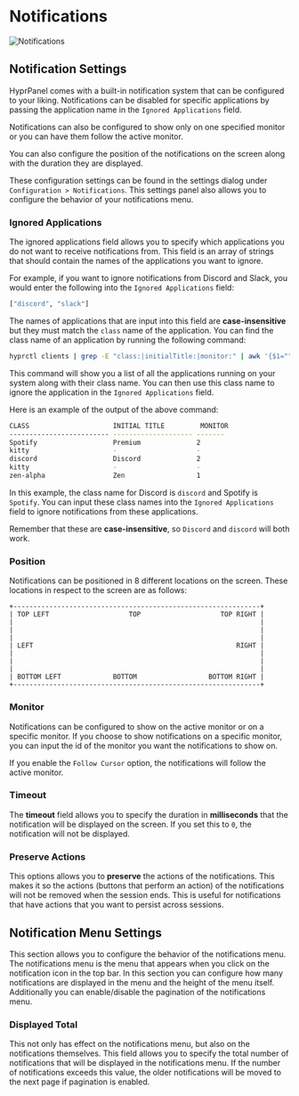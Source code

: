 # Notifications
![Notifications](/configuration/notifications.png)
## Notification Settings
HyprPanel comes with a built-in notification system that can be configured to your liking. Notifications can be disabled for specific applications by passing the application name in the `Ignored Applications` field.

Notifications can also be configured to show only on one specified monitor or you can have them follow the active monitor.

You can also configure the position of the notifications on the screen along with the duration they are displayed.

These configuration settings can be found in the settings dialog under `Configuration > Notifications`. This settings panel also allows you to configure the behavior of your notifications menu.

### Ignored Applications
The ignored applications field allows you to specify which applications you do not want to receive notifications from. This field is an array of strings that should contain the names of the applications you want to ignore.

For example, if you want to ignore notifications from Discord and Slack, you would enter the following into the `Ignored Applications` field:
```bash
["discord", "slack"]
```

The names of applications that are input into this field are **case-insensitive** but they must match the `class` name of the application. You can find the class name of an application by running the following command:
```bash
hyprctl clients | grep -E "class:|initialTitle:|monitor:" | awk '{$1=""; print $0}' | paste - - - | awk '{class=($2 ? $2 : "-"); title=($4 ? $4 : "-"); monitor=($1 ? $1 : "-"); printf "%-25s %-20.20s %-7s\n", class, title, monitor}' | awk 'BEGIN {print "CLASS                     INITIAL TITLE         MONITOR"; print "------------------------- -------------------- -------"} {print}'
```
This command will show you a list of all the applications running on your system along with their class name. You can then use this class name to ignore the application in the `Ignored Applications` field.

Here is an example of the output of the above command:
```bash
CLASS                     INITIAL TITLE         MONITOR
------------------------- -------------------- -------
Spotify                   Premium              2      
kitty                     -                    -      
discord                   Discord              2      
kitty                     -                    -      
zen-alpha                 Zen                  1      
```
In this example, the class name for Discord is `discord` and Spotify is `Spotify`. You can input these class names into the `Ignored Applications` field to ignore notifications from these applications.

Remember that these are **case-insensitive**, so `Discord` and `discord` will both work.

### Position
Notifications can be positioned in 8 different locations on the screen. These locations in respect to the screen are as follows:
```text
+--------------------------------------------------------------+
| TOP LEFT                    TOP                    TOP RIGHT |
|                                                              |
|                                                              |
|                                                              |
| LEFT                                                   RIGHT |
|                                                              |
|                                                              |
|                                                              |
| BOTTOM LEFT             BOTTOM                  BOTTOM RIGHT |
+--------------------------------------------------------------+
```

### Monitor
Notifications can be configured to show on the active monitor or on a specific monitor. If you choose to show notifications on a specific monitor, you can input the id of the monitor you want the notifications to show on.

If you enable the `Follow Cursor` option, the notifications will follow the active monitor.

### Timeout
The **timeout** field allows you to specify the duration in **milliseconds** that the notification will be displayed on the screen. If you set this to `0`, the notification will not be displayed.

### Preserve Actions
This options allows you to **preserve** the actions of the notifications. This makes it so the actions (buttons that perform an action) of the notifications will not be removed when the session ends. This is useful for notifications that have actions that you want to persist across sessions.

## Notification Menu Settings
This section allows you to configure the behavior of the notifications menu. The notifications menu is the menu that appears when you click on the notification icon in the top bar. In this section you can configure how many notifications are displayed in the menu and the height of the menu itself. Additionally you can enable/disable the pagination of the notifications menu.

### Displayed Total
This not only has effect on the notifications menu, but also on the notifications themselves. This field allows you to specify the total number of notifications that will be displayed in the notifications menu. If the number of notifications exceeds this value, the older notifications will be moved to the next page if pagination is enabled.
